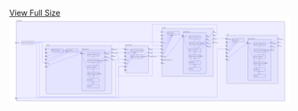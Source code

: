 [View Full Size](https://raw.githubusercontent.com/mingfang/terraform-k8s-modules/master/examples/grakn/diagram.svg?sanitize=true)<img src="diagram.svg"/>

